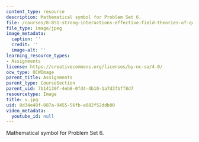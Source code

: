 ```yaml
---
content_type: resource
description: Mathematical symbol for Problem Set 6.
file: /courses/8-851-strong-interactions-effective-field-theories-of-qcd-spring-2006/8d34e48f087a945556fba082f52ddb00_v.jpg
file_type: image/jpeg
image_metadata:
  caption: ''
  credit: ''
  image-alt: ''
learning_resource_types:
- Assignments
license: https://creativecommons.org/licenses/by-nc-sa/4.0/
ocw_type: OCWImage
parent_title: Assignments
parent_type: CourseSection
parent_uid: 7b14130f-4eb8-0fd4-4b10-1a7d3fbff8d7
resourcetype: Image
title: v.jpg
uid: 8d34e48f-087a-9455-56fb-a082f52ddb00
video_metadata:
  youtube_id: null
---
```

Mathematical symbol for Problem Set 6.